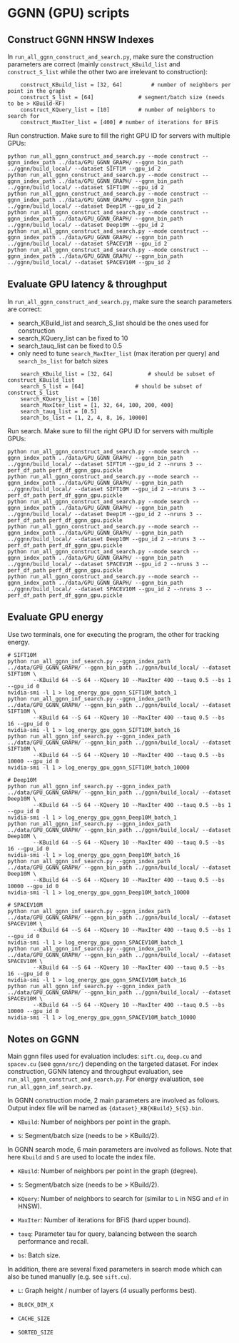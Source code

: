 # GGNN (GPU) scripts

## Construct GGNN HNSW Indexes

In `run_all_ggnn_construct_and_search.py`, make sure the construction parameters are correct (mainly `construct_KBuild_list` and `construct_S_list` while the other two are irrelevant to construction):
```
    construct_KBuild_list = [32, 64]         # number of neighbors per point in the graph
    construct_S_list = [64]              # segment/batch size (needs to be > KBuild-KF)
    construct_KQuery_list = [10]         # number of neighbors to search for
    construct_MaxIter_list = [400] # number of iterations for BFiS
```

Run construction. Make sure to fill the right GPU ID for servers with multiple GPUs:
```
python run_all_ggnn_construct_and_search.py --mode construct --ggnn_index_path ../data/GPU_GGNN_GRAPH/ --ggnn_bin_path ../ggnn/build_local/ --dataset SIFT1M --gpu_id 2
python run_all_ggnn_construct_and_search.py --mode construct --ggnn_index_path ../data/GPU_GGNN_GRAPH/ --ggnn_bin_path ../ggnn/build_local/ --dataset SIFT10M --gpu_id 2
python run_all_ggnn_construct_and_search.py --mode construct --ggnn_index_path ../data/GPU_GGNN_GRAPH/ --ggnn_bin_path ../ggnn/build_local/ --dataset Deep1M --gpu_id 2
python run_all_ggnn_construct_and_search.py --mode construct --ggnn_index_path ../data/GPU_GGNN_GRAPH/ --ggnn_bin_path ../ggnn/build_local/ --dataset Deep10M --gpu_id 2
python run_all_ggnn_construct_and_search.py --mode construct --ggnn_index_path ../data/GPU_GGNN_GRAPH/ --ggnn_bin_path ../ggnn/build_local/ --dataset SPACEV1M --gpu_id 2
python run_all_ggnn_construct_and_search.py --mode construct --ggnn_index_path ../data/GPU_GGNN_GRAPH/ --ggnn_bin_path ../ggnn/build_local/ --dataset SPACEV10M --gpu_id 2
```

## Evaluate GPU latency & throughput

In `run_all_ggnn_construct_and_search.py`, make sure the search parameters are correct:
* search_KBuild_list and search_S_list should be the ones used for construction
* search_KQuery_list can be fixed to 10
* search_tauq_list can be fixed to 0.5
* only need to tune `search_MaxIter_list` (max iteration per query) and `search_bs_list` for batch sizes

```
    search_KBuild_list = [32, 64]           # should be subset of construct_KBuild_list
    search_S_list = [64]                # should be subset of construct_S_list
    search_KQuery_list = [10]
    search_MaxIter_list = [1, 32, 64, 100, 200, 400]
    search_tauq_list = [0.5]
    search_bs_list = [1, 2, 4, 8, 16, 10000]
```

Run search. Make sure to fill the right GPU ID for servers with multiple GPUs:
```
python run_all_ggnn_construct_and_search.py --mode search --ggnn_index_path ../data/GPU_GGNN_GRAPH/ --ggnn_bin_path ../ggnn/build_local/ --dataset SIFT1M --gpu_id 2 --nruns 3 --perf_df_path perf_df_ggnn_gpu.pickle
python run_all_ggnn_construct_and_search.py --mode search --ggnn_index_path ../data/GPU_GGNN_GRAPH/ --ggnn_bin_path ../ggnn/build_local/ --dataset SIFT10M --gpu_id 2 --nruns 3 --perf_df_path perf_df_ggnn_gpu.pickle
python run_all_ggnn_construct_and_search.py --mode search --ggnn_index_path ../data/GPU_GGNN_GRAPH/ --ggnn_bin_path ../ggnn/build_local/ --dataset Deep1M --gpu_id 2 --nruns 3 --perf_df_path perf_df_ggnn_gpu.pickle
python run_all_ggnn_construct_and_search.py --mode search --ggnn_index_path ../data/GPU_GGNN_GRAPH/ --ggnn_bin_path ../ggnn/build_local/ --dataset Deep10M --gpu_id 2 --nruns 3 --perf_df_path perf_df_ggnn_gpu.pickle
python run_all_ggnn_construct_and_search.py --mode search --ggnn_index_path ../data/GPU_GGNN_GRAPH/ --ggnn_bin_path ../ggnn/build_local/ --dataset SPACEV1M --gpu_id 2 --nruns 3 --perf_df_path perf_df_ggnn_gpu.pickle
python run_all_ggnn_construct_and_search.py --mode search --ggnn_index_path ../data/GPU_GGNN_GRAPH/ --ggnn_bin_path ../ggnn/build_local/ --dataset SPACEV10M --gpu_id 2 --nruns 3 --perf_df_path perf_df_ggnn_gpu.pickle
```

## Evaluate GPU energy 

Use two terminals, one for executing the program, the other for tracking energy.

```
# SIFT10M
python run_all_ggnn_inf_search.py --ggnn_index_path ../data/GPU_GGNN_GRAPH/ --ggnn_bin_path ../ggnn/build_local/ --dataset SIFT10M \
        --KBuild 64 --S 64 --KQuery 10 --MaxIter 400 --tauq 0.5 --bs 1 --gpu_id 0 
nvidia-smi -l 1 > log_energy_gpu_ggnn_SIFT10M_batch_1
python run_all_ggnn_inf_search.py --ggnn_index_path ../data/GPU_GGNN_GRAPH/ --ggnn_bin_path ../ggnn/build_local/ --dataset SIFT10M \
        --KBuild 64 --S 64 --KQuery 10 --MaxIter 400 --tauq 0.5 --bs 16 --gpu_id 0 
nvidia-smi -l 1 > log_energy_gpu_ggnn_SIFT10M_batch_16
python run_all_ggnn_inf_search.py --ggnn_index_path ../data/GPU_GGNN_GRAPH/ --ggnn_bin_path ../ggnn/build_local/ --dataset SIFT10M \
        --KBuild 64 --S 64 --KQuery 10 --MaxIter 400 --tauq 0.5 --bs 10000 --gpu_id 0 
nvidia-smi -l 1 > log_energy_gpu_ggnn_SIFT10M_batch_10000

# Deep10M
python run_all_ggnn_inf_search.py --ggnn_index_path ../data/GPU_GGNN_GRAPH/ --ggnn_bin_path ../ggnn/build_local/ --dataset Deep10M \
        --KBuild 64 --S 64 --KQuery 10 --MaxIter 400 --tauq 0.5 --bs 1 --gpu_id 0 
nvidia-smi -l 1 > log_energy_gpu_ggnn_Deep10M_batch_1
python run_all_ggnn_inf_search.py --ggnn_index_path ../data/GPU_GGNN_GRAPH/ --ggnn_bin_path ../ggnn/build_local/ --dataset Deep10M \
        --KBuild 64 --S 64 --KQuery 10 --MaxIter 400 --tauq 0.5 --bs 16 --gpu_id 0 
nvidia-smi -l 1 > log_energy_gpu_ggnn_Deep10M_batch_16
python run_all_ggnn_inf_search.py --ggnn_index_path ../data/GPU_GGNN_GRAPH/ --ggnn_bin_path ../ggnn/build_local/ --dataset Deep10M \
        --KBuild 64 --S 64 --KQuery 10 --MaxIter 400 --tauq 0.5 --bs 10000 --gpu_id 0 
nvidia-smi -l 1 > log_energy_gpu_ggnn_Deep10M_batch_10000

# SPACEV10M
python run_all_ggnn_inf_search.py --ggnn_index_path ../data/GPU_GGNN_GRAPH/ --ggnn_bin_path ../ggnn/build_local/ --dataset SPACEV10M \
        --KBuild 64 --S 64 --KQuery 10 --MaxIter 400 --tauq 0.5 --bs 1 --gpu_id 0 
nvidia-smi -l 1 > log_energy_gpu_ggnn_SPACEV10M_batch_1
python run_all_ggnn_inf_search.py --ggnn_index_path ../data/GPU_GGNN_GRAPH/ --ggnn_bin_path ../ggnn/build_local/ --dataset SPACEV10M \
        --KBuild 64 --S 64 --KQuery 10 --MaxIter 400 --tauq 0.5 --bs 16 --gpu_id 0 
nvidia-smi -l 1 > log_energy_gpu_ggnn_SPACEV10M_batch_16
python run_all_ggnn_inf_search.py --ggnn_index_path ../data/GPU_GGNN_GRAPH/ --ggnn_bin_path ../ggnn/build_local/ --dataset SPACEV10M \
        --KBuild 64 --S 64 --KQuery 10 --MaxIter 400 --tauq 0.5 --bs 10000 --gpu_id 0 
nvidia-smi -l 1 > log_energy_gpu_ggnn_SPACEV10M_batch_10000
```

## Notes on GGNN

Main ggnn files used for evaluation includes: `sift.cu`, `deep.cu` and `spacev.cu` (see `ggnn/src/`) depending on the targeted dataset. For index construction, GGNN latency and throughput evaluation, see `run_all_ggnn_construct_and_search.py`. For energy evaluation, see `run_all_ggnn_inf_search.py`.

In GGNN construction mode, 2 main parameters are involved as follows. Output index file will be named as `{dataset}_KB{KBuild}_S{S}.bin`.

* `KBuild`: Number of neighbors per point in the graph.

* `S`: Segment/batch size (needs to be > KBuild/2).

In GGNN search mode, 6 main parameters are involved as follows. Note that here `Kbuild` and `S` are used to locate the index file.

* `KBuild`: Number of neighbors per point in the graph (degree).

* `S`: Segment/batch size (needs to be > KBuild/2).

* `KQuery`: Number of neighbors to search for (similar to `L` in NSG and `ef` in HNSW).

* `MaxIter`: Number of iterations for BFiS (hard upper bound).

* `tauq`: Parameter tau for query, balancing between the search performance and recall.

* `bs`: Batch size.

In addition, there are several fixed parameters in search mode which can also be tuned manually (e.g. see `sift.cu`).

* `L`: Graph height / number of layers (4 usually performs best).

* `BLOCK_DIM_X`

* `CACHE_SIZE`

* `SORTED_SIZE`
